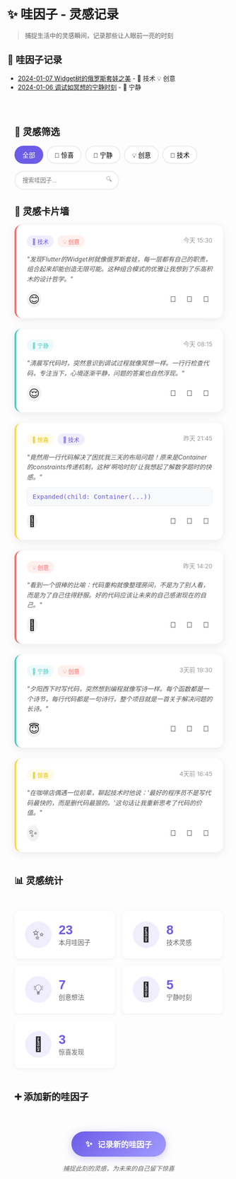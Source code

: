 # ✨ 哇因子 - 灵感记录

> 捕捉生活中的灵感瞬间，记录那些让人眼前一亮的时刻

## 📝 哇因子记录

- [2024-01-07 Widget树的俄罗斯套娃之美](./2024-01-07-widget-tree-insight.md) - 🔧 技术 💡 创意
- [2024-01-06 调试如冥想的宁静时刻](./2024-01-06-debugging-meditation.md) - 🌸 宁静

<div class="wow-gallery">

## 🎨 灵感筛选

<div class="filter-bar">
  <div class="filter-group">
    <button class="filter-btn active" data-filter="all">全部</button>
    <button class="filter-btn" data-filter="surprise">🎉 惊喜</button>
    <button class="filter-btn" data-filter="peaceful">🌸 宁静</button>
    <button class="filter-btn" data-filter="creative">💡 创意</button>
    <button class="filter-btn" data-filter="tech">🔧 技术</button>
  </div>
  
  <div class="search-box">
    <input type="text" placeholder="搜索哇因子..." class="search-input">
    <span class="search-icon">🔍</span>
  </div>
</div>

## 🌟 灵感卡片墙

<div class="wow-cards-grid">
  
  <div class="wow-card tech creative" data-date="2024-01-07">
    <div class="card-header">
      <div class="card-tags">
        <span class="tag tech">🔧 技术</span>
        <span class="tag creative">💡 创意</span>
      </div>
      <div class="card-date">今天 15:30</div>
    </div>
    <div class="card-content">
      <p>"发现Flutter的Widget树就像俄罗斯套娃，每一层都有自己的职责，组合起来却能创造无限可能。这种组合模式的优雅让我想到了乐高积木的设计哲学。"</p>
    </div>
    <div class="card-footer">
      <div class="mood-indicator happy">😊</div>
      <div class="card-actions">
        <button class="action-btn">💖</button>
        <button class="action-btn">📝</button>
        <button class="action-btn">🔗</button>
      </div>
    </div>
  </div>

  <div class="wow-card peaceful" data-date="2024-01-07">
    <div class="card-header">
      <div class="card-tags">
        <span class="tag peaceful">🌸 宁静</span>
      </div>
      <div class="card-date">今天 08:15</div>
    </div>
    <div class="card-content">
      <p>"清晨写代码时，突然意识到调试过程就像冥想一样。一行行检查代码，专注当下，心境逐渐平静，问题的答案也自然浮现。"</p>
    </div>
    <div class="card-footer">
      <div class="mood-indicator calm">😌</div>
      <div class="card-actions">
        <button class="action-btn">💖</button>
        <button class="action-btn">📝</button>
        <button class="action-btn">🔗</button>
      </div>
    </div>
  </div>

  <div class="wow-card surprise tech" data-date="2024-01-06">
    <div class="card-header">
      <div class="card-tags">
        <span class="tag surprise">🎉 惊喜</span>
        <span class="tag tech">🔧 技术</span>
      </div>
      <div class="card-date">昨天 21:45</div>
    </div>
    <div class="card-content">
      <p>"竟然用一行代码解决了困扰我三天的布局问题！原来是Container的constraints传递机制，这种'啊哈时刻'让我想起了解数学题时的快感。"</p>
      <div class="card-image">
        <div class="code-snippet">
          <code>Expanded(child: Container(...))</code>
        </div>
      </div>
    </div>
    <div class="card-footer">
      <div class="mood-indicator excited">🤩</div>
      <div class="card-actions">
        <button class="action-btn">💖</button>
        <button class="action-btn">📝</button>
        <button class="action-btn">🔗</button>
      </div>
    </div>
  </div>

  <div class="wow-card creative" data-date="2024-01-06">
    <div class="card-header">
      <div class="card-tags">
        <span class="tag creative">💡 创意</span>
      </div>
      <div class="card-date">昨天 14:20</div>
    </div>
    <div class="card-content">
      <p>"看到一个很棒的比喻：代码重构就像整理房间，不是为了别人看，而是为了自己住得舒服。好的代码应该让未来的自己感谢现在的自己。"</p>
    </div>
    <div class="card-footer">
      <div class="mood-indicator thoughtful">🤔</div>
      <div class="card-actions">
        <button class="action-btn">💖</button>
        <button class="action-btn">📝</button>
        <button class="action-btn">🔗</button>
      </div>
    </div>
  </div>

  <div class="wow-card peaceful creative" data-date="2024-01-05">
    <div class="card-header">
      <div class="card-tags">
        <span class="tag peaceful">🌸 宁静</span>
        <span class="tag creative">💡 创意</span>
      </div>
      <div class="card-date">3天前 19:30</div>
    </div>
    <div class="card-content">
      <p>"夕阳西下时写代码，突然想到编程就像写诗一样。每个函数都是一个诗节，每行代码都是一句诗行，整个项目就是一首关于解决问题的长诗。"</p>
    </div>
    <div class="card-footer">
      <div class="mood-indicator peaceful">😇</div>
      <div class="card-actions">
        <button class="action-btn">💖</button>
        <button class="action-btn">📝</button>
        <button class="action-btn">🔗</button>
      </div>
    </div>
  </div>

  <div class="wow-card surprise" data-date="2024-01-04">
    <div class="card-header">
      <div class="card-tags">
        <span class="tag surprise">🎉 惊喜</span>
      </div>
      <div class="card-date">4天前 16:45</div>
    </div>
    <div class="card-content">
      <p>"在咖啡店偶遇一位前辈，聊起技术时他说：'最好的程序员不是写代码最快的，而是删代码最狠的。'这句话让我重新思考了代码的价值。"</p>
    </div>
    <div class="card-footer">
      <div class="mood-indicator inspired">✨</div>
      <div class="card-actions">
        <button class="action-btn">💖</button>
        <button class="action-btn">📝</button>
        <button class="action-btn">🔗</button>
      </div>
    </div>
  </div>

</div>

## 📊 灵感统计

<div class="wow-stats">
  <div class="stat-card">
    <div class="stat-icon">✨</div>
    <div class="stat-info">
      <div class="stat-number">23</div>
      <div class="stat-label">本月哇因子</div>
    </div>
  </div>
  
  <div class="stat-card">
    <div class="stat-icon">🔧</div>
    <div class="stat-info">
      <div class="stat-number">8</div>
      <div class="stat-label">技术灵感</div>
    </div>
  </div>
  
  <div class="stat-card">
    <div class="stat-icon">💡</div>
    <div class="stat-info">
      <div class="stat-number">7</div>
      <div class="stat-label">创意想法</div>
    </div>
  </div>
  
  <div class="stat-card">
    <div class="stat-icon">🌸</div>
    <div class="stat-info">
      <div class="stat-number">5</div>
      <div class="stat-label">宁静时刻</div>
    </div>
  </div>
  
  <div class="stat-card">
    <div class="stat-icon">🎉</div>
    <div class="stat-info">
      <div class="stat-number">3</div>
      <div class="stat-label">惊喜发现</div>
    </div>
  </div>
</div>

## ➕ 添加新的哇因子

<div class="add-wow-section">
  <button class="add-wow-btn">
    <span class="add-icon">✨</span>
    <span>记录新的哇因子</span>
  </button>
  <p class="add-wow-tip">捕捉此刻的灵感，为未来的自己留下惊喜</p>
</div>

</div>

<style>
.wow-gallery {
  max-width: 1200px;
  margin: 0 auto;
  padding: 2rem 1rem;
}

.filter-bar {
  display: flex;
  justify-content: space-between;
  align-items: center;
  margin-bottom: 2rem;
  gap: 1rem;
  flex-wrap: wrap;
}

.filter-group {
  display: flex;
  gap: 0.5rem;
  flex-wrap: wrap;
}

.filter-btn {
  padding: 0.5rem 1rem;
  border: 2px solid #E9ECEF;
  background: white;
  border-radius: 25px;
  cursor: pointer;
  transition: all 0.3s ease;
  font-size: 0.9rem;
  font-weight: 500;
}

.filter-btn:hover {
  border-color: #6C5CE7;
  color: #6C5CE7;
}

.filter-btn.active {
  background: #6C5CE7;
  border-color: #6C5CE7;
  color: white;
}

.search-box {
  position: relative;
  display: flex;
  align-items: center;
}

.search-input {
  padding: 0.75rem 2.5rem 0.75rem 1rem;
  border: 2px solid #E9ECEF;
  border-radius: 25px;
  outline: none;
  transition: all 0.3s ease;
  min-width: 200px;
}

.search-input:focus {
  border-color: #6C5CE7;
  box-shadow: 0 0 0 3px rgba(108, 92, 231, 0.1);
}

.search-icon {
  position: absolute;
  right: 1rem;
  color: #999;
}

.wow-cards-grid {
  display: grid;
  grid-template-columns: repeat(auto-fill, minmax(350px, 1fr));
  gap: 1.5rem;
  margin-bottom: 3rem;
}

.wow-card {
  background: white;
  border-radius: 16px;
  padding: 1.5rem;
  box-shadow: 0 4px 20px rgba(0,0,0,0.08);
  transition: all 0.3s ease;
  border-left: 4px solid transparent;
  position: relative;
  overflow: hidden;
}

.wow-card:hover {
  transform: translateY(-4px);
  box-shadow: 0 8px 30px rgba(0,0,0,0.15);
}

.wow-card.tech {
  border-left-color: #6C5CE7;
}

.wow-card.creative {
  border-left-color: #FF6B6B;
}

.wow-card.peaceful {
  border-left-color: #4ECDC4;
}

.wow-card.surprise {
  border-left-color: #FFD93D;
}

.card-header {
  display: flex;
  justify-content: space-between;
  align-items: flex-start;
  margin-bottom: 1rem;
}

.card-tags {
  display: flex;
  gap: 0.5rem;
  flex-wrap: wrap;
}

.tag {
  padding: 0.25rem 0.75rem;
  border-radius: 15px;
  font-size: 0.8rem;
  font-weight: 500;
}

.tag.tech {
  background: rgba(108, 92, 231, 0.1);
  color: #6C5CE7;
}

.tag.creative {
  background: rgba(255, 107, 107, 0.1);
  color: #FF6B6B;
}

.tag.peaceful {
  background: rgba(78, 205, 196, 0.1);
  color: #4ECDC4;
}

.tag.surprise {
  background: rgba(255, 217, 61, 0.1);
  color: #E6C200;
}

.card-date {
  font-size: 0.85rem;
  color: #999;
  white-space: nowrap;
}

.card-content {
  margin-bottom: 1rem;
}

.card-content p {
  line-height: 1.6;
  color: #555;
  margin: 0;
  font-style: italic;
}

.code-snippet {
  background: #F8F9FA;
  border: 1px solid #E9ECEF;
  border-radius: 8px;
  padding: 0.75rem;
  margin-top: 0.75rem;
  font-family: 'Fira Code', monospace;
}

.code-snippet code {
  color: #6C5CE7;
  font-size: 0.9rem;
}

.card-footer {
  display: flex;
  justify-content: space-between;
  align-items: center;
}

.mood-indicator {
  font-size: 1.5rem;
  padding: 0.25rem;
  border-radius: 50%;
  background: rgba(0,0,0,0.05);
}

.card-actions {
  display: flex;
  gap: 0.5rem;
}

.action-btn {
  background: none;
  border: none;
  font-size: 1.1rem;
  padding: 0.5rem;
  border-radius: 50%;
  cursor: pointer;
  transition: all 0.3s ease;
}

.action-btn:hover {
  background: rgba(108, 92, 231, 0.1);
  transform: scale(1.1);
}

.wow-stats {
  display: grid;
  grid-template-columns: repeat(auto-fit, minmax(200px, 1fr));
  gap: 1rem;
  margin: 3rem 0;
}

.stat-card {
  background: white;
  border-radius: 12px;
  padding: 1.5rem;
  box-shadow: 0 2px 10px rgba(0,0,0,0.05);
  display: flex;
  align-items: center;
  gap: 1rem;
  transition: all 0.3s ease;
}

.stat-card:hover {
  transform: translateY(-2px);
  box-shadow: 0 4px 20px rgba(0,0,0,0.1);
}

.stat-icon {
  font-size: 2rem;
  width: 60px;
  height: 60px;
  display: flex;
  align-items: center;
  justify-content: center;
  background: rgba(108, 92, 231, 0.1);
  border-radius: 50%;
}

.stat-number {
  font-size: 1.8rem;
  font-weight: 700;
  color: #6C5CE7;
  font-family: 'Quicksand', sans-serif;
}

.stat-label {
  color: #666;
  font-size: 0.9rem;
}

.add-wow-section {
  text-align: center;
  padding: 3rem 0;
}

.add-wow-btn {
  background: linear-gradient(135deg, #6C5CE7, #A29BFE);
  color: white;
  border: none;
  border-radius: 50px;
  padding: 1rem 2rem;
  font-size: 1.1rem;
  font-weight: 600;
  cursor: pointer;
  transition: all 0.3s ease;
  display: inline-flex;
  align-items: center;
  gap: 0.75rem;
  box-shadow: 0 4px 20px rgba(108, 92, 231, 0.3);
}

.add-wow-btn:hover {
  transform: translateY(-2px);
  box-shadow: 0 8px 30px rgba(108, 92, 231, 0.4);
}

.add-icon {
  font-size: 1.2rem;
}

.add-wow-tip {
  margin-top: 1rem;
  color: #666;
  font-style: italic;
}

@media (max-width: 768px) {
  .filter-bar {
    flex-direction: column;
    align-items: stretch;
  }
  
  .search-input {
    min-width: 100%;
  }
  
  .wow-cards-grid {
    grid-template-columns: 1fr;
  }
  
  .wow-stats {
    grid-template-columns: repeat(2, 1fr);
  }
  
  .stat-card {
    flex-direction: column;
    text-align: center;
  }
}

/* 卡片详情弹窗动画 */
@keyframes slideUpBlur {
  from {
    opacity: 0;
    transform: translateY(100px);
    backdrop-filter: blur(0px);
  }
  to {
    opacity: 1;
    transform: translateY(0);
    backdrop-filter: blur(10px);
  }
}

.wow-card-modal {
  animation: slideUpBlur 0.35s ease-out;
}
</style>

